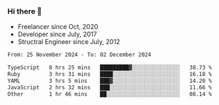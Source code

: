 ### Hi there 👋

- Freelancer since Oct, 2020
- Developer since July, 2017
- Structral Engineer since July, 2012

<!--START_SECTION:waka-->

```txt
From: 25 November 2024 - To: 02 December 2024

TypeScript   8 hrs 25 mins   █████████▓░░░░░░░░░░░░░░░   38.73 %
Ruby         3 hrs 31 mins   ████░░░░░░░░░░░░░░░░░░░░░   16.18 %
YAML         3 hrs 5 mins    ███▓░░░░░░░░░░░░░░░░░░░░░   14.20 %
JavaScript   2 hrs 32 mins   ███░░░░░░░░░░░░░░░░░░░░░░   11.66 %
Other        1 hr 46 mins    ██░░░░░░░░░░░░░░░░░░░░░░░   08.14 %
```

<!--END_SECTION:waka-->

